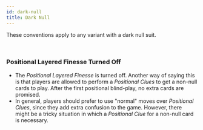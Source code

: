 ```yaml
---
id: dark-null
title: Dark Null
---
```


These conventions apply to any variant with a dark null suit.

<br />

### Positional Layered Finesse Turned Off

- The *Positional Layered Finesse* is turned off. Another way of saying this is that players are allowed to perform a *Positional Clues* to get a non-null cards to play. After the first positional blind-play, no extra cards are promised.
- In general, players should prefer to use "normal" moves over *Positional Clues*, since they add extra confusion to the game. However, there might be a tricky situation in which a *Positional Clue* for a non-null card is necessary.
